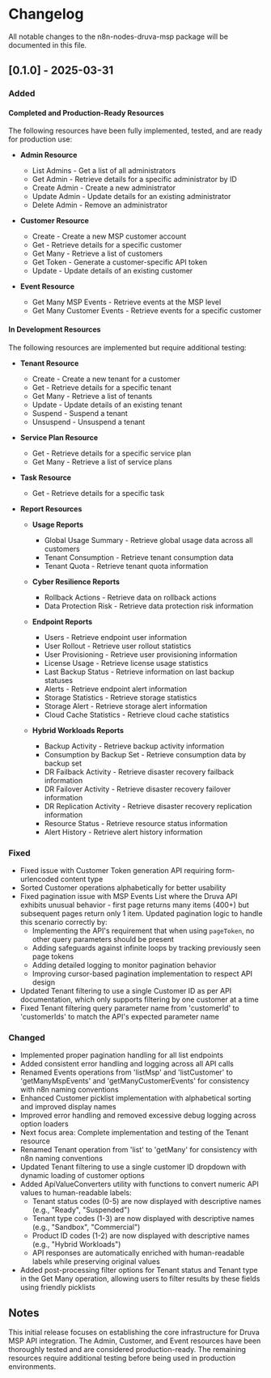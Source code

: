 # Changelog

All notable changes to the n8n-nodes-druva-msp package will be documented in this file.

## [0.1.0] - 2025-03-31

### Added

#### Completed and Production-Ready Resources

The following resources have been fully implemented, tested, and are ready for production use:

- **Admin Resource**
  - List Admins - Get a list of all administrators
  - Get Admin - Retrieve details for a specific administrator by ID
  - Create Admin - Create a new administrator
  - Update Admin - Update details for an existing administrator
  - Delete Admin - Remove an administrator

- **Customer Resource**
  - Create - Create a new MSP customer account
  - Get - Retrieve details for a specific customer
  - Get Many - Retrieve a list of customers
  - Get Token - Generate a customer-specific API token
  - Update - Update details of an existing customer

- **Event Resource**
  - Get Many MSP Events - Retrieve events at the MSP level
  - Get Many Customer Events - Retrieve events for a specific customer

#### In Development Resources

The following resources are implemented but require additional testing:

- **Tenant Resource**
  - Create - Create a new tenant for a customer
  - Get - Retrieve details for a specific tenant
  - Get Many - Retrieve a list of tenants
  - Update - Update details of an existing tenant
  - Suspend - Suspend a tenant
  - Unsuspend - Unsuspend a tenant

- **Service Plan Resource**
  - Get - Retrieve details for a specific service plan
  - Get Many - Retrieve a list of service plans

- **Task Resource**
  - Get - Retrieve details for a specific task

- **Report Resources**
  - **Usage Reports**
    - Global Usage Summary - Retrieve global usage data across all customers
    - Tenant Consumption - Retrieve tenant consumption data
    - Tenant Quota - Retrieve tenant quota information

  - **Cyber Resilience Reports**
    - Rollback Actions - Retrieve data on rollback actions
    - Data Protection Risk - Retrieve data protection risk information

  - **Endpoint Reports**
    - Users - Retrieve endpoint user information
    - User Rollout - Retrieve user rollout statistics
    - User Provisioning - Retrieve user provisioning information
    - License Usage - Retrieve license usage statistics
    - Last Backup Status - Retrieve information on last backup statuses
    - Alerts - Retrieve endpoint alert information
    - Storage Statistics - Retrieve storage statistics
    - Storage Alert - Retrieve storage alert information
    - Cloud Cache Statistics - Retrieve cloud cache statistics

  - **Hybrid Workloads Reports**
    - Backup Activity - Retrieve backup activity information
    - Consumption by Backup Set - Retrieve consumption data by backup set
    - DR Failback Activity - Retrieve disaster recovery failback information
    - DR Failover Activity - Retrieve disaster recovery failover information
    - DR Replication Activity - Retrieve disaster recovery replication information
    - Resource Status - Retrieve resource status information
    - Alert History - Retrieve alert history information

### Fixed

- Fixed issue with Customer Token generation API requiring form-urlencoded content type
- Sorted Customer operations alphabetically for better usability
- Fixed pagination issue with MSP Events List where the Druva API exhibits unusual behavior - first page returns many items (400+) but subsequent pages return only 1 item. Updated pagination logic to handle this scenario correctly by:
  - Implementing the API's requirement that when using `pageToken`, no other query parameters should be present
  - Adding safeguards against infinite loops by tracking previously seen page tokens
  - Adding detailed logging to monitor pagination behavior
  - Improving cursor-based pagination implementation to respect API design
- Updated Tenant filtering to use a single Customer ID as per API documentation, which only supports filtering by one customer at a time
- Fixed Tenant filtering query parameter name from 'customerId' to 'customerIds' to match the API's expected parameter name

### Changed

- Implemented proper pagination handling for all list endpoints
- Added consistent error handling and logging across all API calls
- Renamed Events operations from 'listMsp' and 'listCustomer' to 'getManyMspEvents' and 'getManyCustomerEvents' for consistency with n8n naming conventions
- Enhanced Customer picklist implementation with alphabetical sorting and improved display names
- Improved error handling and removed excessive debug logging across option loaders
- Next focus area: Complete implementation and testing of the Tenant resource
- Renamed Tenant operation from 'list' to 'getMany' for consistency with n8n naming conventions
- Updated Tenant filtering to use a single customer ID dropdown with dynamic loading of customer options
- Added ApiValueConverters utility with functions to convert numeric API values to human-readable labels:
  - Tenant status codes (0-5) are now displayed with descriptive names (e.g., "Ready", "Suspended")
  - Tenant type codes (1-3) are now displayed with descriptive names (e.g., "Sandbox", "Commercial")
  - Product ID codes (1-2) are now displayed with descriptive names (e.g., "Hybrid Workloads")
  - API responses are automatically enriched with human-readable labels while preserving original values
- Added post-processing filter options for Tenant status and Tenant type in the Get Many operation, allowing users to filter results by these fields using friendly picklists

## Notes

This initial release focuses on establishing the core infrastructure for Druva MSP API integration. The Admin, Customer, and Event resources have been thoroughly tested and are considered production-ready. The remaining resources require additional testing before being used in production environments. 
